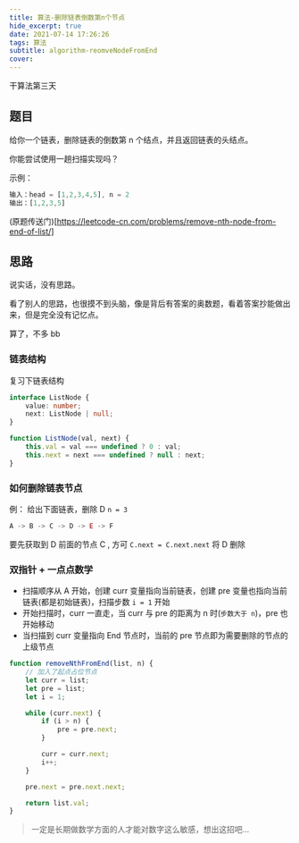 ```yaml
---
title: 算法-删除链表倒数第n个节点
hide_excerpt: true
date: 2021-07-14 17:26:26
tags: 算法
subtitle: algorithm-reomveNodeFromEnd
cover:
---
```


干算法第三天

<!-- more -->

## 题目

给你一个链表，删除链表的倒数第 n 个结点，并且返回链表的头结点。

你能尝试使用一趟扫描实现吗？

示例：

```js
输入：head = [1,2,3,4,5], n = 2
输出：[1,2,3,5]
```

(原题传送门)[https://leetcode-cn.com/problems/remove-nth-node-from-end-of-list/]

## 思路

说实话，没有思路。

看了别人的思路，也很摸不到头脑，像是背后有答案的奥数题，看着答案抄能做出来，但是完全没有记忆点。

算了，不多 bb

### 链表结构

复习下链表结构

```ts
interface ListNode {
	value: number;
	next: ListNode | null;
}
```

```js
function ListNode(val, next) {
	this.val = val === undefined ? 0 : val;
	this.next = next === undefined ? null : next;
}
```

### 如何删除链表节点

例： 给出下面链表，删除 D `n = 3`

```js
A -> B -> C -> D -> E -> F
```

要先获取到 D 前面的节点 C , 方可 `C.next = C.next.next` 将 D 删除

### 双指针 + 一点点数学

- 扫描顺序从 A 开始，创建 curr 变量指向当前链表，创建 pre 变量也指向当前链表(都是初始链表)，扫描步数 `i = 1` 开始
- 开始扫描时，curr 一直走，当 curr 与 pre 的距离为 n 时(`步数大于 n`)，pre 也开始移动
- 当扫描到 curr 变量指向 End 节点时，当前的 pre 节点即为需要删除的节点的上级节点

```js
function removeNthFromEnd(list, n) {
	// 加入了起点占位节点
	let curr = list;
	let pre = list;
	let i = 1;

	while (curr.next) {
		if (i > n) {
			pre = pre.next;
		}

		curr = curr.next;
		i++;
	}

	pre.next = pre.next.next;

	return list.val;
}
```

> 一定是长期做数学方面的人才能对数字这么敏感，想出这招吧...
